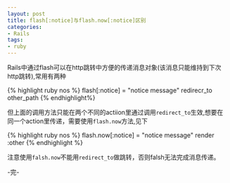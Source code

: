 ```yaml
---
layout: post
title: flash[:notice]与flash.now[:notice]区别
categories:
- Rails
tags:
- ruby
---
```


Rails中通过flash可以在http跳转中方便的传递消息对象(该消息只能维持到下次http跳转),常用有两种

{% highlight ruby nos %}
flash[:notice] = "notice message"
redirecr_to other_path
{% endhighlight%}

但上面的调用方法只能在两个不同的actiion里通过调用`redirect_to`生效,想要在同一个action里传递，需要使用`flash.now`方法,见下

{% highlight ruby nos %}
flash.now[:notice] = "notice message"
render :other
{% endhighlight %}


注意使用`falsh.now`不能用`redirect_to`做跳转，否则falsh无法完成消息传递。


-完-
